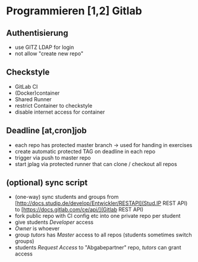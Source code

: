 # Programmieren [1,2] Gitlab

## Authentisierung

- use GITZ LDAP for login
- not allow "create new repo"

## Checkstyle

- GitLab CI
- (Docker)container
- Shared Runner
- restrict Container to checkstyle
- disable internet access for container
  
## Deadline [at,cron]job

- each repo has protected master branch -> used for handing in exercises
- create automatic protected TAG on deadline in each repo
- trigger via push to master repo
- start jplag via protected runner that can clone / checkout all repos

## (optional) sync script

- (one-way) sync students and groups from [http://docs.studip.de/develop/Entwickler/RESTAPI](Stud.IP REST API) to [https://docs.gitlab.com/ce/api/](Gitlab REST API)
- fork public repo with CI config etc into one private repo per student
- give students *Developer* access
- *Owner* is whoever
- group *tutors* has *Master* access to all repos (students sometimes switch groups)
- students *Request Access* to "Abgabepartner" repo, *tutors* can grant access
